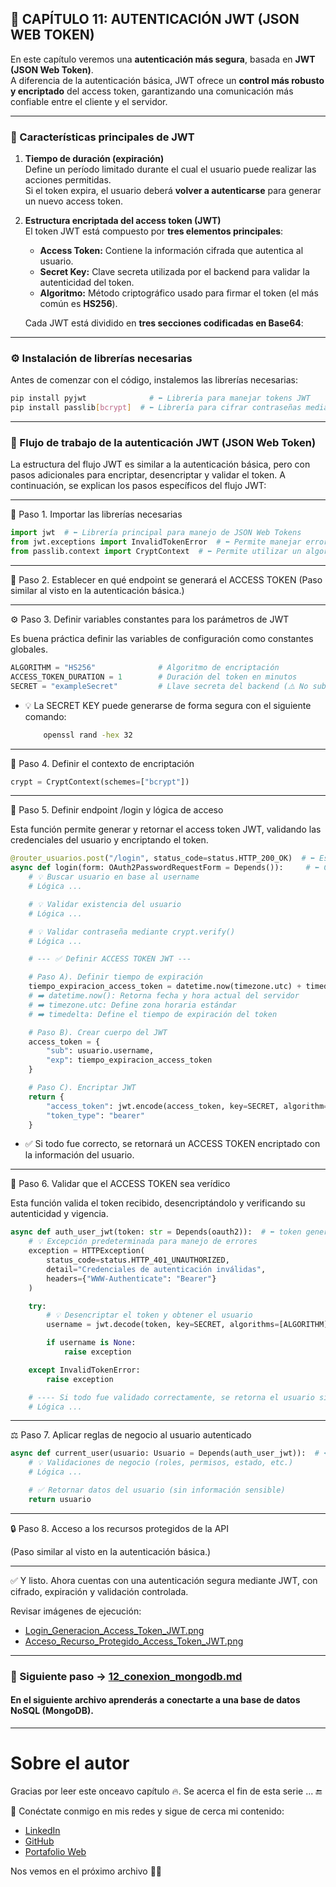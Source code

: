 ## 🧠 CAPÍTULO 11: AUTENTICACIÓN JWT (JSON WEB TOKEN)

En este capítulo veremos una **autenticación más segura**, basada en **JWT (JSON Web Token)**.  
A diferencia de la autenticación básica, JWT ofrece un **control más robusto y encriptado** del access token, garantizando una comunicación más confiable entre el cliente y el servidor.

---

### 🔐 Características principales de JWT

1. **Tiempo de duración (expiración)**  
   Define un período limitado durante el cual el usuario puede realizar las acciones permitidas.  
   Si el token expira, el usuario deberá **volver a autenticarse** para generar un nuevo access token.

2. **Estructura encriptada del access token (JWT)**  
   El token JWT está compuesto por **tres elementos principales**:
   - **Access Token:** Contiene la información cifrada que autentica al usuario.
   - **Secret Key:** Clave secreta utilizada por el backend para validar la autenticidad del token.
   - **Algoritmo:** Método criptográfico usado para firmar el token (el más común es **HS256**).

   Cada JWT está dividido en **tres secciones codificadas en Base64**:


---

### ⚙️ Instalación de librerías necesarias

Antes de comenzar con el código, instalemos las librerías necesarias:

```bash
pip install pyjwt              # ⬅️ Librería para manejar tokens JWT
pip install passlib[bcrypt]  # ⬅️ Librería para cifrar contraseñas mediante algoritmos seguros
```
---
### 🔎 Flujo de trabajo de la autenticación JWT (JSON Web Token)

La estructura del flujo JWT es similar a la autenticación básica, pero con pasos adicionales para encriptar, desencriptar y validar el token.
A continuación, se explican los pasos específicos del flujo JWT:

---

🧩 Paso 1. Importar las librerías necesarias
```python
import jwt  # ⬅️ Librería principal para manejo de JSON Web Tokens
from jwt.exceptions import InvalidTokenError  # ⬅️ Permite manejar errores de tokens inválidos
from passlib.context import CryptContext  # ⬅️ Permite utilizar un algoritmo de encriptación
```
---

🔑 Paso 2. Establecer en qué endpoint se generará el ACCESS TOKEN
(Paso similar al visto en la autenticación básica.)

---

⚙️ Paso 3. Definir variables constantes para los parámetros de JWT

Es buena práctica definir las variables de configuración como constantes globales.
```python
ALGORITHM = "HS256"              # Algoritmo de encriptación
ACCESS_TOKEN_DURATION = 1        # Duración del token en minutos
SECRET = "exampleSecret"         # Llave secreta del backend (⚠️ No subir al repositorio público)
```
* 💡 La SECRET KEY puede generarse de forma segura con el siguiente comando:
    ```bash
        openssl rand -hex 32
    ```
---

🧮 Paso 4. Definir el contexto de encriptación
```python
crypt = CryptContext(schemes=["bcrypt"])
```

---

🔐 Paso 5. Definir endpoint /login y lógica de acceso

Esta función permite generar y retornar el access token JWT, validando las credenciales del usuario y encriptando el token.

```python
@router_usuarios.post("/login", status_code=status.HTTP_200_OK)  # ⬅️ Establecemos el endpoint "/login"
async def login(form: OAuth2PasswordRequestForm = Depends()):     # ⬅️ Captura de credenciales con seguridad
    # 💡 Buscar usuario en base al username
    # Lógica ...

    # 💡 Validar existencia del usuario
    # Lógica ...

    # 💡 Validar contraseña mediante crypt.verify()
    # Lógica ...

    # --- ✅ Definir ACCESS TOKEN JWT ---

    # Paso A). Definir tiempo de expiración
    tiempo_expiracion_access_token = datetime.now(timezone.utc) + timedelta(minutes=ACCESS_TOKEN_DURATION)
    # ➡️ datetime.now(): Retorna fecha y hora actual del servidor
    # ➡️ timezone.utc: Define zona horaria estándar
    # ➡️ timedelta: Define el tiempo de expiración del token

    # Paso B). Crear cuerpo del JWT
    access_token = {
        "sub": usuario.username,
        "exp": tiempo_expiracion_access_token
    }

    # Paso C). Encriptar JWT
    return {
        "access_token": jwt.encode(access_token, key=SECRET, algorithm=ALGORITHM),
        "token_type": "bearer"
    }
```
* ✅ Si todo fue correcto, se retornará un ACCESS TOKEN encriptado con la información del usuario.
---

🧠 Paso 6. Validar que el ACCESS TOKEN sea verídico

Esta función valida el token recibido, desencriptándolo y verificando su autenticidad y vigencia.
```python
async def auth_user_jwt(token: str = Depends(oauth2)):  # ⬅️ token generado en el paso 5
    # 💡 Excepción predeterminada para manejo de errores
    exception = HTTPException(
        status_code=status.HTTP_401_UNAUTHORIZED,
        detail="Credenciales de autenticación inválidas",
        headers={"WWW-Authenticate": "Bearer"}
    )

    try:
        # 💡 Desencriptar el token y obtener el usuario
        username = jwt.decode(token, key=SECRET, algorithms=[ALGORITHM]).get("sub")

        if username is None:
            raise exception

    except InvalidTokenError:
        raise exception

    # ---- Si todo fue validado correctamente, se retorna el usuario sin datos sensibles
    # Lógica ...
```
---

⚖️ Paso 7. Aplicar reglas de negocio al usuario autenticado
```python
async def current_user(usuario: Usuario = Depends(auth_user_jwt)):  # ⬅️ token validado como parámetro
    # 💡 Validaciones de negocio (roles, permisos, estado, etc.)
    # Lógica ...

    # ✅ Retornar datos del usuario (sin información sensible)
    return usuario

```
---
🔒 Paso 8. Acceso a los recursos protegidos de la API

(Paso similar al visto en la autenticación básica.)

---

✅ Y listo. Ahora cuentas con una autenticación segura mediante JWT, con cifrado, expiración y validación controlada.


Revisar imágenes de ejecución: 
* [Login_Generacion_Access_Token_JWT.png](https://github.com/BrayanR03/PYTHON-API-DESDE-CERO/blob/main/PythonApiDesdeCero/assets/Login_Generacion_Access_Token_JWT.png)
* [Acceso_Recurso_Protegido_Access_Token_JWT.png](https://github.com/BrayanR03/PYTHON-API-DESDE-CERO/blob/main/PythonApiDesdeCero/assets/Acceso_Recurso_Protegido_Access_Token_JWT.png)


---
### 📖 Siguiente paso → [12_conexion_mongodb.md](https://github.com/BrayanR03/PYTHON-API-DESDE-CERO/blob/main/PythonApiDesdeCero/documentation/12_conexion_mongodb.md)  
#### En el siguiente archivo aprenderás a conectarte a una base de datos NoSQL (MongoDB).
---
# Sobre el autor  

Gracias por leer este onceavo capítulo 🔥. Se acerca el fin de esta serie ... 🔚  

🔗 Conéctate conmigo en mis redes y sigue de cerca mi contenido:  
- [LinkedIn](https://www.linkedin.com/in/brayan-rafael-neciosup-bola%C3%B1os-407a59246/)  
- [GitHub](https://github.com/BrayanR03)  
- [Portafolio Web](https://bryanneciosup626.wixsite.com/brayandataanalitics)  


Nos vemos en el próximo archivo 👊🚀  